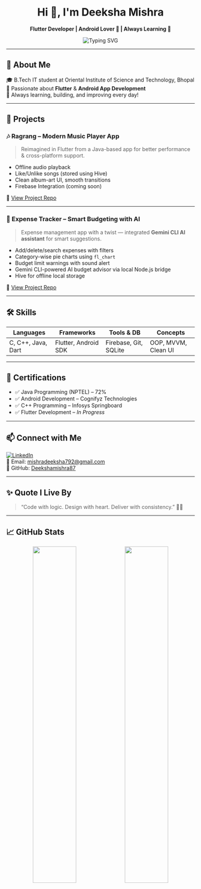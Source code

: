 <h1 align="center">Hi 👋, I'm Deeksha Mishra</h1>


<p align="center"><b>Flutter Developer | Android Lover 📱 | Always Learning 🌱</b></p>




<p align="center">
  <img src="https://readme-typing-svg.demolab.com?font=Fira+Code&duration=4000&pause=1000&center=true&width=435&lines=Passionate+Flutter+Developer;Android+Lover+%F0%9F%92%BB;Always+Learning+%F0%9F%8C%9F" alt="Typing SVG" />
</p>

---

## 💫 About Me

🎓 B.Tech IT student at Oriental Institute of Science and Technology, Bhopal  
📱 Passionate about **Flutter** & **Android App Development**  
🧠 Always learning, building, and improving every day!

---

## 💼 Projects

### 🎶 Ragrang – Modern Music Player App  
> Reimagined in Flutter from a Java-based app for better performance & cross-platform support.  
- Offline audio playback  
- Like/Unlike songs (stored using Hive)  
- Clean album-art UI, smooth transitions  
- Firebase Integration (coming soon)  

🔗 [View Project Repo](https://github.com/Deekshamishra87/Ragrang)

---

### 💸 Expense Tracker – Smart Budgeting with AI  
> Expense management app with a twist — integrated **Gemini CLI AI assistant** for smart suggestions.  
- Add/delete/search expenses with filters  
- Category-wise pie charts using `fl_chart`  
- Budget limit warnings with sound alert  
- Gemini CLI-powered AI budget advisor via local Node.js bridge  
- Hive for offline local storage  

🔗 [View Project Repo](https://github.com/Deekshamishra87/expense_tracker)

---

## 🛠 Skills

| Languages        | Frameworks        | Tools & DB           | Concepts             |
|------------------|-------------------|-----------------------|----------------------|
| C, C++, Java, Dart | Flutter, Android SDK | Firebase, Git, SQLite | OOP, MVVM, Clean UI  |

---

## 📜 Certifications

- ✅ Java Programming (NPTEL) – 72%  
- ✅ Android Development – Cognifyz Technologies  
- ✅ C++ Programming – Infosys Springboard  
- ✅ Flutter Development – *In Progress*

---

## 📫 Connect with Me

[![LinkedIn](https://img.shields.io/badge/LinkedIn-blue?logo=linkedin)](https://www.linkedin.com/in/deeksha-mishra-0721a0257/)  
📧 Email: mishradeeksha792@gmail.com  
🔗 GitHub: [Deekshamishra87](https://github.com/Deekshamishra87)

---

## ✨ Quote I Live By

> “Code with logic. Design with heart. Deliver with consistency.” 🌱✨

---

## 📈 GitHub Stats

<p align="center">
  <img src="https://github-readme-stats.vercel.app/api?username=Deekshamishra87&show_icons=true&theme=radical" width="48%" />
  <img src="https://github-readme-stats.vercel.app/api/top-langs/?username=Deekshamishra87&layout=compact&theme=radical" width="48%" />
</p>
